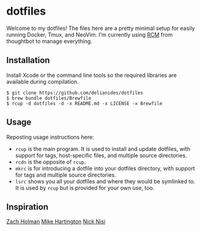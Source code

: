 dotfiles
========

Welcome to my dotfiles! The files here are a pretty minimal setup for easily running Docker, Tmux, and NeoVim. I'm currently using [RCM](https://github.com/thoughtbot/rcm) from thoughtbot to manage everything.

Installation
------------

Install Xcode or the command line tools so the required libraries are available during compilation.

```
$ git clone https://github.com/delianides/dotfiles
$ brew bundle dotfiles/Brewfile
$ rcup -d dotfiles -d -x README.md -x LICENSE -x Brewfile
```

Usage
-----

Reposting usage instructions here:

- `rcup` is the main program. It is used to install and update dotfiles,
  with support for tags, host-specific files, and multiple source
  directories.
- `rcdn` is the opposite of `rcup`.
- `mkrc` is for introducing a dotfile into your dotfiles directory, with
  support for tags and multiple source directories.
- `lsrc` shows you all your dotfiles and where they would be symlinked
  to. It is used by `rcup` but is provided for your own use, too.

Inspiration
-----------

[Zach Holman](https://github.com/holman/dotfiles)
[Mike Hartington](https://github.com/mhartington/dotfiles)
[Nick Nisi](http://https://github.com/nicknisi/dotfiles)

